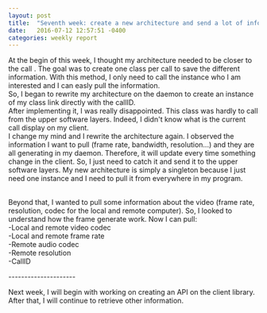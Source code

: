 ```yaml
---
layout: post
title:  "Seventh week: create a new architecture and send a lot of information"
date:   2016-07-12 12:57:51 -0400
categories: weekly report
---
```


At the begin of this week, I thought my architecture needed to be closer to the call . The goal was to create one class per call to save the different information. With this method, I only need to call the instance who I am interested and I can easly pull the information. <br>  So, I began to rewrite my architecture on the daemon to create an instance of my class link directly with the callID. <br>
After implementing it, I was really disappointed. This class was hardly to call from the upper software layers. Indeed, I didn't know what is the current call display on my client. <br>
I change my mind and I rewrite the architecture again. I observed the information I want to pull (frame rate, bandwidth, resolution...) and they are all generating in my daemon. Therefore, it will update every time something change in the client. So, I just need to catch it and send it to the upper software layers. My new architecture is simply a singleton because I just need one instance and I need to pull it from everywhere in my program. <br>

<br>Beyond that, I wanted to pull some information about the video (frame rate, resolution, codec for the local and remote computer). So, I looked to understand how the frame generate work. Now I can pull: <br>
-Local and remote video codec <br>
-Local and remote frame rate <br>
-Remote audio codec<br>
-Remote resolution<br>
-CallID<br>


--------------------- <br>

Next week, I will begin with working on creating an API on the client library. After that, I will continue to retrieve other information.
